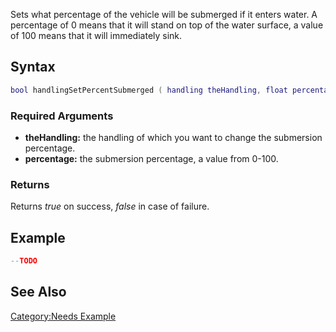 Sets what percentage of the vehicle will be submerged if it enters water. A percentage of 0 means that it will stand on top of the water surface, a value of 100 means that it will immediately sink.

Syntax
------

``` lua
bool handlingSetPercentSubmerged ( handling theHandling, float percentage )
```

### Required Arguments

-   **theHandling:** the handling of which you want to change the submersion percentage.
-   **percentage:** the submersion percentage, a value from 0-100.

### Returns

Returns *true* on success, *false* in case of failure.

Example
-------

``` lua
--TODO
```

See Also
--------

[Category:Needs Example](/docs/category-needs_example.md "wikilink")
